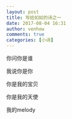 ```yaml
---
layout: post
title: 写给如如的诗之一
date: 2017-08-04 16:31
author: venhow
comments: true
categories: [小诗]
---
```

你问你是谁

我说你是你

你是我的宝贝

你是我的天使

我的melody
